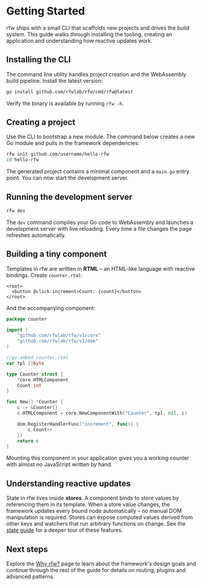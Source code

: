 # Getting Started

rfw ships with a small CLI that scaffolds new projects and drives the
build system. This guide walks through installing the tooling, creating
an application and understanding how reactive updates work.

## Installing the CLI

The command line utility handles project creation and the WebAssembly
build pipeline. Install the latest version:

```bash
go install github.com/rfwlab/rfw/cmd/rfw@latest
```

Verify the binary is available by running `rfw -h`.

## Creating a project

Use the CLI to bootstrap a new module. The command below creates a new
Go module and pulls in the framework dependencies:

```bash
rfw init github.com/username/hello-rfw
cd hello-rfw
```

The generated project contains a minimal component and a `main.go` entry
point. You can now start the development server.

## Running the development server

```bash
rfw dev
```

The `dev` command compiles your Go code to WebAssembly and launches a
development server with live reloading. Every time a file changes the
page refreshes automatically.

## Building a tiny component

Templates in rfw are written in **RTML** – an HTML-like language with
reactive bindings. Create `counter.rtml`:

```rtml
<root>
  <button @click:increment>Count: {count}</button>
</root>
```

And the accompanying component:

```go
package counter

import (
    "github.com/rfwlab/rfw/v1/core"
    "github.com/rfwlab/rfw/v1/dom"
)

//go:embed counter.rtml
var tpl []byte

type Counter struct {
    *core.HTMLComponent
    Count int
}

func New() *Counter {
    c := &Counter{}
    c.HTMLComponent = core.NewComponentWith("Counter", tpl, nil, c)

    dom.RegisterHandlerFunc("increment", func() {
        c.Count++
    })
    return c
}
```

Mounting this component in your application gives you a working counter
with almost no JavaScript written by hand.

## Understanding reactive updates

State in rfw lives inside **stores**. A component binds to store values
by referencing them in its template. When a store value changes, the
framework updates every bound node automatically – no manual DOM
manipulation is required. Stores can expose computed values derived from
other keys and watchers that run arbitrary functions on change. See the
[state guide](./guide/state-management.md) for a deeper tour of these features.

## Next steps

Explore the [Why rfw?](./guide/features.md) page to learn about the
framework's design goals and continue through the rest of the guide for
details on routing, plugins and advanced patterns.
